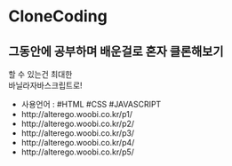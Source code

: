 # CloneCoding
<h2>그동안에 공부하며 배운걸로 혼자 클론해보기</h2>
<p>할 수 있는건 최대한<br> 
바닐라자바스크립트로!</p>

<ul>
<li>사용언어 : #HTML #CSS #JAVASCRIPT</li>

  <li>http://alterego.woobi.co.kr/p1/</li>
  
  <li>http://alterego.woobi.co.kr/p2/</li>
  
  <li>http://alterego.woobi.co.kr/p3/</li>
  
  <li>http://alterego.woobi.co.kr/p4/</li>
  
  <li>http://alterego.woobi.co.kr/p5/</li>
</ul>
